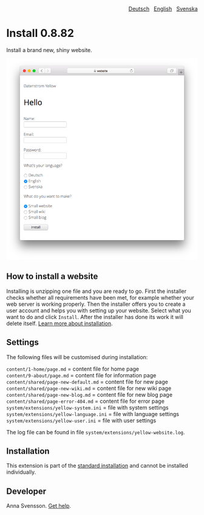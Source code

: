 <p align="right"><a href="README-de.md">Deutsch</a> &nbsp; <a href="README.md">English</a> &nbsp; <a href="README-sv.md">Svenska</a></p>

# Install 0.8.82

Install a brand new, shiny website.

<p align="center"><img src="install-screenshot.png?raw=true" alt="Screenshot"></p>

## How to install a website

Installing is unzipping one file and you are ready to go. First the installer checks whether all requirements have been met, for example whether your web server is working properly. Then the installer offers you to create a user account and helps you with setting up your website. Select what you want to do and click `Install`. After the installer has done its work it will delete itself. [Learn more about installation](https://datenstrom.se/yellow/help/how-to-get-started).

## Settings

The following files will be customised during installation:

`content/1-home/page.md` = content file for home page  
`content/9-about/page.md` = content file for information page  
`content/shared/page-new-default.md` = content file for new page  
`content/shared/page-new-wiki.md` = content file for new wiki page  
`content/shared/page-new-blog.md` = content file for new blog page  
`content/shared/page-error-404.md` = content file for error page  
`system/extensions/yellow-system.ini` = file with system settings  
`system/extensions/yellow-language.ini` = file with language settings  
`system/extensions/yellow-user.ini` = file with user settings  

The log file can be found in file `system/extensions/yellow-website.log`.

## Installation

This extension is part of the [standard installation](https://github.com/datenstrom/yellow) and cannot be installed individually.

## Developer

Anna Svensson. [Get help](https://datenstrom.se/yellow/help/).
